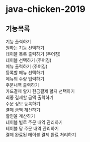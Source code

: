 # java-chicken-2019

## 기능목록
기능 출력하기  
원하는 기능 선택하기  
테이블 목록 출력하기 (주어짐)  
테이블 선택하기 (주어짐)  
메뉴 출력하기 (주어짐)  
등록할 메뉴 선택하기  
메뉴의 수량 입력하기  
주문내역 출력하기  
카드결제 할지 현금결제 할지 선택하기  
최종 결제할 금액 출력하기  
주문 정보 등록하기  
결제 금액 계산하기  
할인율 계산하기  
테이블 별로 주문 내역 관리하기  
테이블 당 주문 내역 관리하기  
결제 완료된 테이블 결제 완료 처리하기  